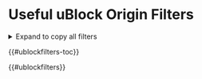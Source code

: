 # Useful uBlock Origin Filters

<details>
<summary>Expand to copy all filters</summary>

{{#ublockfilters-all}}

</details>

{{#ublockfilters-toc}}

{{#ublockfilters}}
